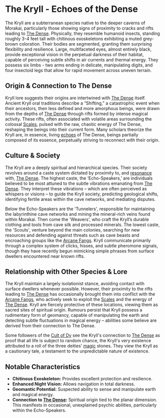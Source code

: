 # The Kryll - Echoes of the Dense

The Kryll are a subterranean species native to the deeper caverns of Morakai, particularly those showing signs of proximity to cracks and rifts leading to [The Dense](/geography/realm/the-dense.md). Physically, they resemble humanoid insects, standing roughly 3-4 feet tall with chitinous exoskeletons exhibiting a muted grey-brown coloration. Their bodies are segmented, granting them surprising flexibility and resilience. Large, multifaceted eyes, almost entirely black, provide exceptional vision in the perpetual darkness of their habitat, capable of perceiving subtle shifts in air currents and thermal energy. They possess six limbs - two arms ending in delicate, manipulating digits, and four insectoid legs that allow for rapid movement across uneven terrain.

## Origin & Connection to The Dense

Kryll lore suggests their origins are intertwined with [The Dense](/geography/realm/the-dense.md) itself. Ancient Kryll oral traditions describe a “Shifting,” a catastrophic event when their ancestors, then less defined and more amorphous beings, were drawn from the depths of [The Dense](/raw/20250501/the-dense/the-dense.md) through rifts formed by intense magical activity. These rifts, often associated with volatile areas surrounding the colossal [Scales](/geography/landmark/scale.md), pulsed with the raw, chaotic energy of The Dense, reshaping the beings into their current form.  Many scholars theorize the Kryll are, in essence, living [echoes](/raw/20250501/soul/echoes.md) of The Dense, beings partially composed of its essence, perpetually striving to reconnect with their origin.

## Culture & Society

The Kryll are a deeply spiritual and hierarchical species. Their society revolves around a caste system dictated by proximity to, and [resonance](/raw/20250501/resonance/resonance.md) with, [The Dense](/geography/realm/the-dense.md). The highest caste, the ‘Echo-Speakers,’ are individuals believed to be most attuned to the subtle vibrations emanating from [The Dense](/raw/20250501/the-dense/the-dense.md). They interpret these vibrations – which are often perceived as whispers or visions – to guide the Kryll society, predicting geological shifts, identifying fertile areas within the cave networks, and mediating disputes.

Below the Echo-Speakers are the 'Tunnelers', responsible for maintaining the labyrinthine cave networks and mining the mineral-rich veins found within Morakai. Then come the 'Weavers', who craft the Kryll’s durable clothing and tools from cave silk and processed minerals. The lowest caste, the 'Scouts', venture beyond the main colonies, searching for new resources and defending against threats such as cave beasts and encroaching groups like the [Arcane Fangs](/structure/society/factions/arcane-fangs.md). Kryll communicate primarily through a complex system of clicks, hisses, and subtle pheromone signals, though they have recently begun mimicking simple phrases from surface dwellers encountered near known rifts.

## Relationship with Other Species & Lore

The Kryll maintain a largely isolationist stance, avoiding contact with surface dwellers whenever possible. However, their proximity to the rifts leading to [The Dense](/geography/realm/the-dense.md) has occasionally brought them into conflict with the [Arcane Fangs](/structure/society/factions/arcane-fangs.md), who actively seek to exploit the [Scales](/geography/landmark/scale.md) and the energy of [The Dense](/raw/20250501/the-dense/the-dense.md). Kryll are fiercely protective of these locations, viewing them as sacred sites of spiritual origin. Rumours persist that Kryll possess a rudimentary form of geomancy, capable of manipulating the earth and detecting subtle fluctuations in magical energy – abilities some believe are derived from their connection to The Dense.

Some followers of the [Cult of Dy](/structure/society/factions/cult-of-dy.md) see the Kryll's connection to [The Dense](/geography/realm/the-dense.md) as proof that all life is subject to random chance, the Kryll's very existence attributed to a roll of the three deities' [magic](/structure/mechanic/magic.md) stones. They view the Kryll as a cautionary tale, a testament to the unpredictable nature of existence.

## Notable Characteristics

*   **Chitinous Exoskeleton:** Provides excellent protection and resilience.
*   **Enhanced Night Vision:** Allows navigation in total darkness.
*   **Geomantic Potential:** Suspected ability to sense and manipulate earth and magical energy.
*   **Connection to [The Dense](/geography/realm/the-dense.md):** Spiritual origin tied to the planar dimension. This manifests in occasional, unexplained psychic abilities, particularly within the Echo-Speakers.
